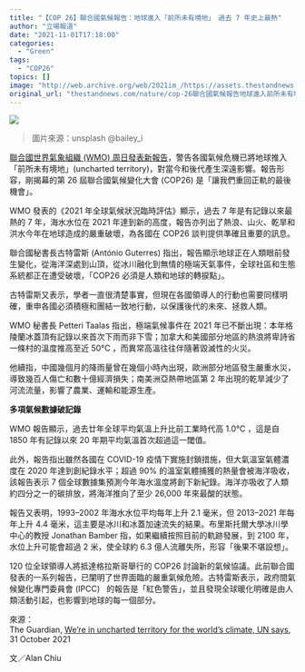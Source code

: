 ```yaml
---
title: "【COP 26】聯合國氣候報告：地球進入「前所未有境地」　過去 7 年史上最熱"
author: "立場報道"
date: "2021-11-01T17:18:00"
categories:
  - "Green"
tags:
  - "COP26"
topics: []
image: "http://web.archive.org/web/2021im_/https://assets.thestandnews.com/media/photos/20211101-20.png"
original_url: "thestandnews.com/nature/cop-26聯合國氣候報告地球進入前所未有境地-過去-7-年史上最熱"
---
```

![](http://web.archive.org/web/2021im_/https://assets.thestandnews.com/media/photos/20211101-20.png)
> 圖片來源：unsplash @bailey\_i

[聯合國世界氣象組織 (WMO) 周日發表新報告](http://web.archive.org/web/20211119042748/https://public.wmo.int/en/media/press-release/state-of-climate-2021-extreme-events-and-major-impacts)，警告各國氣候危機已將地球推入「前所未有境地」(uncharted territory)，對當今和後代產生深遠影響。報告形容，剛揭幕的第 26 屆聯合國氣候變化大會 (COP26) 是「讓我們重回正軌的最後機會」。

WMO 發表的《2021 年全球氣候狀況臨時評估》顯示，過去 7 年是有記錄以來最熱的 7 年，海水水位在 2021 年達到新的高度，報告亦列出了熱浪、山火、乾旱和洪水今年在地球造成的嚴重破壞，為各國在 COP26 談判提供準確且重要的訊息。

聯合國秘書長古特雷斯 (António Guterres) 指出，報告顯示地球正在人類眼前發生變化，從海洋深處到山頂，從冰川融化到無情的極端天氣事件，全球社區和生態系統都正在遭受破壞，「COP26 必須是人類和地球的轉捩點」。

古特雷斯又表示，學者一直很清楚事實，但現在各國領導人的行動也需要同樣明確，重申各國必須積極和團結一致地行動，以保護後代的未來、拯救人類。

WMO 秘書長 Petteri Taalas 指出，極端氣候事件在 2021 年已不斷出現：本年格陵蘭冰蓋頂有記錄以來首次下雨而非下雪；加拿大和美國部分地區的熱浪將卑詩省一條村的溫度推高至近 50°C ，而異常高溫往往伴隨著毀滅性的火災。

他續指，中國幾個月的降雨量曾在幾個小時內出現，歐洲部分地區發生嚴重水災，導致幾百人傷亡和數十億經濟損失；南美洲亞熱帶地區第 2 年出現的乾旱減少了河流流量，影響了農業、運輸和能源生產。

**多項氣候數據破記錄**

WMO 報告顯示，過去廿年全球平均氣溫上升比前工業時代高 1.0°C ，這是自 1850 年有記錄以來 20 年期平均氣溫首次超過這一閾值。

此外，報告指出雖然各國在 COVID-19 疫情下實施封鎖措施，但大氣溫室氣體濃度在 2020 年達到創紀錄水平；超過 90% 的溫室氣體捕獲的熱量會被海洋吸收，該報告表示 7 個全球數據集預測今年海水溫度將創下新紀錄。海洋亦吸收了人類約四分之一的碳排放，將海洋推向了至少 26,000 年來最酸的狀態。

報告又表明，1993–2002 年海水水位平均每年上升 2.1 毫米，但 2013–2021 年每年上升 4.4 毫米，這主要是冰川和冰蓋加速流失的結果。布里斯托爾大學冰川學中心的教授 Jonathan Bamber 指，如果繼續按照目前的軌跡發展，到 2100 年，水位上升可能會超過 2 米，使全球約 6.3 億人流離失所，形容「後果不堪設想」。

120 位全球領導人將抵達格拉斯哥舉行的 COP26 討論新的氣候協議。此前聯合國發表的一系列報告，已闡明了世界面臨的嚴重氣候危險。古特雷斯表示，政府間氣候變化專門委員會 (IPCC)   的報告是「紅色警告」，並且發現全球暖化明確是由人類活動引起，也影響到地球的每一個部分。

來源：  
The Guardian, [We’re in uncharted territory for the world’s climate, UN says](http://web.archive.org/web/20211119042748/https://www.theguardian.com/environment/2021/oct/31/were-in-uncharted-territory-for-the-worlds-climate-un-says), 31 October 2021

文／Alan Chiu